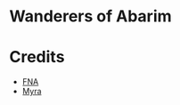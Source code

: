 # Wanderers of Abarim

# Credits
* [FNA](https://github.com/FNA-XNA/FNA)
* [Myra](https://github.com/rds1983/Myra)
